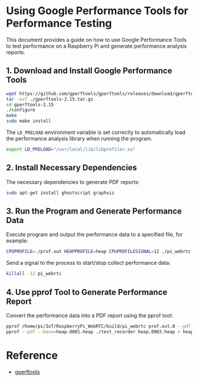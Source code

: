 # Using Google Performance Tools for Performance Testing

This document provides a guide on how to use Google Performance Tools to test performance on a Raspberry Pi and generate performance analysis reports.

## 1. Download and Install Google Performance Tools

```sh
wget https://github.com/gperftools/gperftools/releases/download/gperftools-2.15/gperftools-2.15.tar.gz
tar -xvf ./gperftools-2.15.tar.gz
cd gperftools-2.15
./configure
make
sudo make install
```

The `LD_PRELOAD` environment variable is set correctly to automatically load the performance analysis library when running the program.
```bash
export LD_PRELOAD="/usr/local/lib/libprofiler.so"
```

## 2. Install Necessary Dependencies

The necessary dependencies to generate PDF reports:

```bash
sudo apt-get install ghostscript graphviz
```

## 3. Run the Program and Generate Performance Data
Execute program and output the performance data to a specified file, for example:
```bash
CPUPROFILE=./prof.out HEAPPROFILE=heap CPUPROFILESIGNAL=12 ./pi_webrtc --camera=v4l2:0 --fps=30 --width=1280 --height=960 --v4l2_format=h264 --hw_accel --uid=home-pi-3b
```

Send a signal to the process to start/stop collect performance data:

```bash
killall -12 pi_webrtc
```

## 4. Use pprof Tool to Generate Performance Report
Convert the performance data into a PDF report using the pprof tool:

```bash
pprof /home/pi/IoT/RaspberryPi_WebRTC/build/pi_webrtc prof.out.0 --pdf > prof_0.pdf
pprof --pdf --base=heap.0001.heap ./test_recorder heap.0003.heap > heap_diff.pdf
```

# Reference
* [gperftools](https://github.com/gperftools/gperftools)
